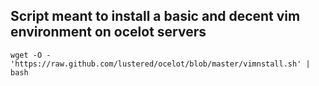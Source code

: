 ## Script meant to install a basic and decent vim environment on ocelot servers

    wget -O - 'https://raw.github.com/lustered/ocelot/blob/master/vimnstall.sh' | bash
